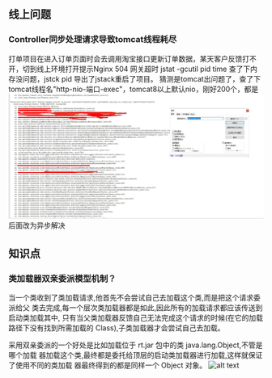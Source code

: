 ## 线上问题
### Controller同步处理请求导致tomcat线程耗尽
打单项目在进入订单页面时会去调用淘宝接口更新订单数据，某天客户反馈打不开，切到线上环境打开提示Nginx 504 网关超时
jstat -gcutil pid time 查了下内存没问题，jstck pid 导出了jstack重启了项目。
猜测是tomcat出问题了，查了下tomcat线程名"http-nio-端口-exec"，tomcat8以上默认nio，刚好200个，都是
![image](https://raw.githubusercontent.com/harvies/oss/master/2019/10/tomcat-thread.0o47qir7fobi.jpg)
后面改为异步解决


## 知识点
### 类加载器双亲委派模型机制？
当一个类收到了类加载请求,他首先不会尝试自己去加载这个类,而是把这个请求委派给父
类去完成,每一个层次类加载器都是如此,因此所有的加载请求都应该传送到启动类加载其中,
只有当父类加载器反馈自己无法完成这个请求的时候(在它的加载路径下没有找到所需加载的
Class),子类加载器才会尝试自己去加载。

采用双亲委派的一个好处是比如加载位于 rt.jar 包中的类 java.lang.Object,不管是哪个加载
器加载这个类,最终都是委托给顶层的启动类加载器进行加载,这样就保证了使用不同的类加载
器最终得到的都是同样一个 Object 对象。
![alt text](images/jvm/ClassLoad.png "ClassLoad")

